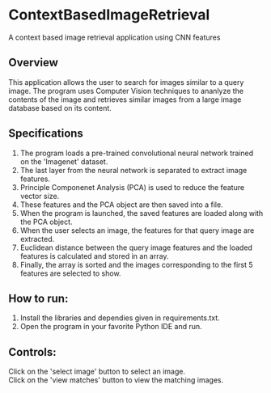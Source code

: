 # ContextBasedImageRetrieval
A context based image retrieval application using CNN features

## Overview
This application allows the user to search for images similar to a query image. The program uses Computer Vision techniques to ananlyze the contents of the image and retrieves similar images from a large image database based on its content.  

## Specifications
1. The program loads a pre-trained convolutional neural network trained on the 'Imagenet' dataset.   
2. The last layer from the neural network is separated to extract image features.   
3. Principle Componenet Analysis (PCA) is used to reduce the feature vector size.  
4. These features and the PCA object are then saved into a file.  
5. When the program is launched, the saved features are loaded along with the PCA object.   
6. When the user selects an image, the features for that query image are extracted.  
7. Euclidean distance between the query image features and the loaded features is calculated and stored in an array.  
8. Finally, the array is sorted and the images corresponding to the first 5 features are selected to show.  

## How to run:
1. Install the libraries and dependies given in requirements.txt.  
2. Open the program in your favorite Python IDE and run.  

## Controls:
Click on the 'select image' button to select an image.  
Click on the 'view matches' button to view the matching images.  

